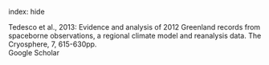 index: hide

<div class="Citation">

  <div class="Citation-body">
    <div class="Citation-text">Tedesco et al., 2013: Evidence and analysis of 2012 Greenland records from spaceborne observations, a regional climate model and reanalysis data. <span class="Article-journal">The Cryosphere, </span><span class="Article-volume">7, </span>615-630pp.</div>
    <div class="Citation-links">
      <div class="CitationLink" data-href="https://scholar.google.com/scholar?q=Evidence+and+analysis+of+2012+Greenland+records+from+spaceborne+observations%2C+a+regional+climate+model+and+reanalysis+data">
        <div class="CitationLink-icon CitationLink-Scholar"></div>
        <div class="CitationLink-text">Google Scholar</div>
      </div>
    </div>
  </div>
</div>


<div class="Citation-copy">

</div>